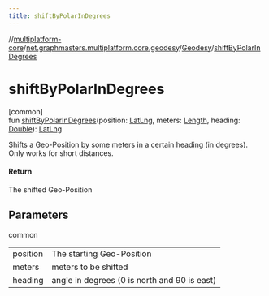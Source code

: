 ```yaml
---
title: shiftByPolarInDegrees
---
```

//[multiplatform-core](../../../index.html)/[net.graphmasters.multiplatform.core.geodesy](../index.html)/[Geodesy](index.html)/[shiftByPolarInDegrees](shift-by-polar-in-degrees.html)



# shiftByPolarInDegrees



[common]\
fun [shiftByPolarInDegrees](shift-by-polar-in-degrees.html)(position: [LatLng](../../net.graphmasters.multiplatform.core.model/-lat-lng/index.html), meters: [Length](../../net.graphmasters.multiplatform.core.units/-length/index.html), heading: [Double](https://kotlinlang.org/api/latest/jvm/stdlib/kotlin/-double/index.html)): [LatLng](../../net.graphmasters.multiplatform.core.model/-lat-lng/index.html)



Shifts a Geo-Position by some meters in a certain heading (in degrees). Only works for short distances.



#### Return



The shifted Geo-Position



## Parameters


common

| | |
|---|---|
| position | The starting Geo-Position |
| meters | meters to be shifted |
| heading | angle in degrees (0 is north and 90 is east) |




